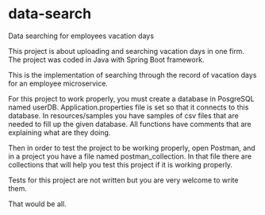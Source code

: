 # data-search
Data searching for employees vacation days

This project is about uploading and searching vacation days in one firm. The project was coded in Java with Spring Boot framework.

This is the implementation of searching through the record of vacation days for an employee microservice.

For this project to work properly, you must create a database in PosgreSQL named userDB. Application.properties file is set so that it connects to this database. In resources/samples you have samples of csv files that are needed to fill up the given database. All functions have comments that are explaining what are they doing.

Then in order to test the project to be working properly, open Postman, and in a project you have a file named postman_collection. In that file there are collections that will help you test this project if it is working properly.

Tests for this project are not written but you are very welcome to write them.

That would be all.